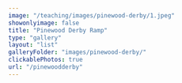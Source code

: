 ```yaml
---
image: "/teaching/images/pinewood-derby/1.jpeg"
showonlyimage: false
title: "Pinewood Derby Ramp"
type: "gallery"
layout: "list"
galleryFolder: "images/pinewood-derby/"
clickablePhotos: true
url: "/pinewoodderby"
---
```

